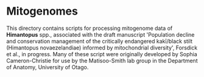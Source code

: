 # Mitogenomes

This directory contains scripts for processing mitogenome data of **Himantopus** spp., associated with the draft manuscript 'Population decline and conservation management of the critically endangered kakī/black stilt (Himantopus novaezelandiae) informed by mitochondrial diversity', Forsdick et al., in progress. Many of these script were originally developed by Sophia Cameron-Christie for use by the Matisoo-Smith lab group in the Department of Anatomy, University of Otago.
